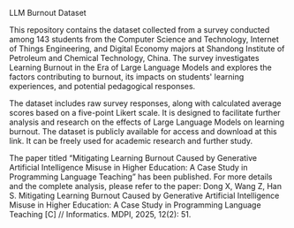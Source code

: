 LLM Burnout Dataset

This repository contains the dataset collected from a survey conducted among 143 students from the Computer Science and Technology, Internet of Things Engineering, and Digital Economy majors at Shandong Institute of Petroleum and Chemical Technology, China. The survey investigates Learning Burnout in the Era of Large Language Models and explores the factors contributing to burnout, its impacts on students' learning experiences, and potential pedagogical responses.

The dataset includes raw survey responses, along with calculated average scores based on a five-point Likert scale. It is designed to facilitate further analysis and research on the effects of Large Language Models on learning burnout. The dataset is publicly available for access and download at this link. It can be freely used for academic research and further study.

The paper titled “Mitigating Learning Burnout Caused by Generative Artificial Intelligence Misuse in Higher Education: A Case Study in Programming Language Teaching” has been published. For more details and the complete analysis, please refer to the paper:
Dong X, Wang Z, Han S. Mitigating Learning Burnout Caused by Generative Artificial Intelligence Misuse in Higher Education: A Case Study in Programming Language Teaching [C] // Informatics. MDPI, 2025, 12(2): 51.
